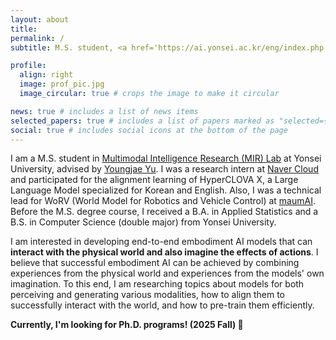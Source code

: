 ```yaml
---
layout: about
title: 
permalink: /
subtitle: M.S. student, <a href='https://ai.yonsei.ac.kr/eng/index.php'>Yonsei University</a>

profile:
  align: right
  image: prof_pic.jpg
  image_circular: true # crops the image to make it circular

news: true # includes a list of news items
selected_papers: true # includes a list of papers marked as "selected={true}"
social: true # includes social icons at the bottom of the page
---
```


I am a M.S. student in [Multimodal Intelligence Research (MIR) Lab](https://mirlab.yonsei.ac.kr) at Yonsei University, advised by [Youngjae Yu](https://yj-yu.github.io/home/). I was a research intern at [Naver Cloud](https://www.navercloudcorp.com/lang/en/) and participated for the alignment learning of HyperCLOVA X, a Large Language Model specialized for Korean and English. Also, I was a technical lead for WoRV (World Model for Robotics and Vehicle Control) at [maumAI](https://maum.ai/). Before the M.S. degree course, I received a B.A. in Applied Statistics and a B.S. in Computer Science (double major) from Yonsei University.

I am interested in developing end-to-end embodiment AI models that can **interact with the physical world and also imagine the effects of actions**. I believe that successful embodiment AI can be achieved by combining experiences from the physical world and experiences from the models' own imagination. To this end, I am researching topics about models for both perceiving and generating various modalities, how to align them to successfully interact with the world, and how to pre-train them efficiently.

**Currently, I'm looking for Ph.D. programs! (2025 Fall) 🙌**
